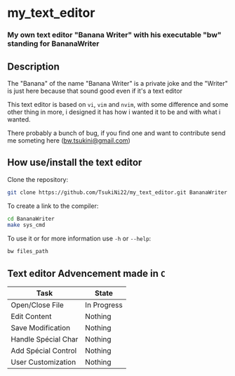 # my_text_editor
### My own text editor "Banana Writer" with his executable "bw" standing for BananaWriter
## Description

The "Banana" of the name "Banana Writer" is a private joke and the "Writer" is just here because that sound good even if it's a text editor

This text editor is based on `vi`, `vim` and `nvim`, with some difference and some other thing in more, i designed it has how i wanted it to be and with what i wanted.

There probably a bunch of bug, if you find one and want to contribute send me someting here (bw.tsukini@gmail.com)

## How use/install the text editor
Clone the repository:
```sh
git clone https://github.com/TsukiNi22/my_text_editor.git BananaWriter
```

To create a link to the compiler:
```sh
cd BananaWriter
make sys_cmd
```

To use it or for more information use `-h` or `--help`:
```sh
bw files_path
```

## Text editor Advencement made in `C`

| Task                | State        |
| ------------------- | ------------ |
| Open/Close File     |  In Progress |
| Edit Content        |  Nothing     |
| Save Modification   |  Nothing     |
| Handle Spécial Char |  Nothing     |
| Add Spécial Control |  Nothing     |
| User Customization  |  Nothing     |

